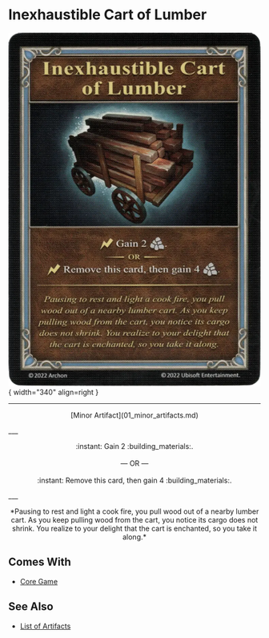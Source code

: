# Inexhaustible Cart of Lumber

![Inexhaustible Cart of Lumber](../assets/artifacts_minor-inexhaustible_cart_of_lumber.webp){ width="340" align=right }
___
<p style="text-align: center;" markdown>[Minor Artifact](01_minor_artifacts.md)</p>
___
<p style="text-align: center;" markdown>:instant: Gain 2 :building_materials:.<br><br>— OR —<br><br>:instant: Remove this card, then gain 4 :building_materials:.</p>
___
<p style="text-align: center;" markdown>*Pausing to rest and light a cook fire, you pull wood out of a nearby lumber cart. As you keep pulling wood from the cart, you notice its cargo does not shrink. You realize to your delight that the cart is enchanted, so you take it along.*</p>


## Comes With

- [Core Game](../content.md)


## See Also


- [List of Artifacts](index.md)
